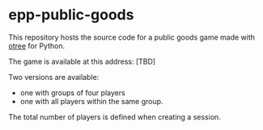 # epp-public-goods

This repository hosts the source code for a public goods game made with [otree](https://www.otree.org/) for Python.

The game is available at this address: [TBD]

Two versions are available:
* one with groups of four players
* one with all players within the same group.

The total number of players is defined when creating a session.
